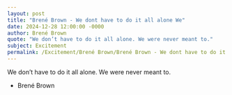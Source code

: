 ```yaml
---
layout: post
title: "Brené Brown - We dont have to do it all alone We"
date: 2024-12-28 12:00:00 -0000
author: Brené Brown
quote: "We don’t have to do it all alone. We were never meant to."
subject: Excitement
permalink: /Excitement/Brené Brown/Brené Brown - We dont have to do it all alone We
---
```


We don’t have to do it all alone. We were never meant to.

- Brené Brown
